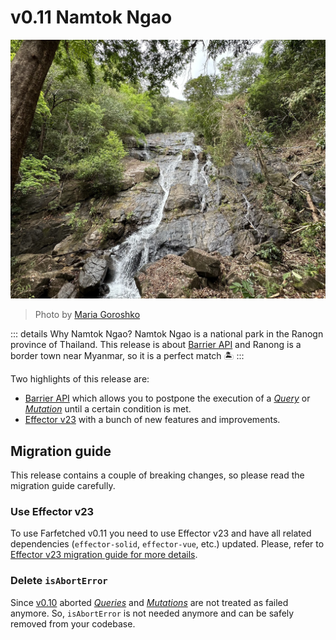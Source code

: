 # v0.11 Namtok Ngao

![Namtok Ngao](./namtok-ngao.jpg)

> Photo by <a href="https://instagram.com/destroooooya">Maria Goroshko</a>

::: details Why Namtok Ngao?
Namtok Ngao is a national park in the Ranogn province of Thailand. This release is about [Barrier API](/tutorial/barrier_api) and Ranong is a border town near Myanmar, so it is a perfect match 🏝
:::

Two highlights of this release are:

- [Barrier API](/tutorial/barrier_api) which allows you to postpone the execution of a [_Query_](/api/primitives/query) or [_Mutation_](/api/primitives/mutation) until a certain condition is met.
- [Effector v23](https://changelog.effector.dev/#effector-23-0-0-spacewatch) with a bunch of new features and improvements.

## Migration guide

This release contains a couple of breaking changes, so please read the migration guide carefully.

### Use Effector v23

To use Farfetched v0.11 you need to use Effector v23 and have all related dependencies (`effector-solid`, `effector-vue`, etc.) updated. Please, refer to [Effector v23 migration guide for more details](https://effector.dev/en/guides/migration-guide-v23/).

### Delete `isAbortError`

Since [v0.10](/releases/0-10) aborted [_Queries_](/api/primitives/query) and [_Mutations_](/api/primitives/mutation) are not treated as failed anymore. So, `isAbortError` is not needed anymore and can be safely removed from your codebase.

<!--@include: ./0-11.changelog.md-->

